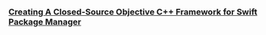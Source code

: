 ### [Creating A Closed-Source Objective C++ Framework for Swift Package Manager](https://stytch.com/blog/creating-a-closed-source-framework-for-spm/)
